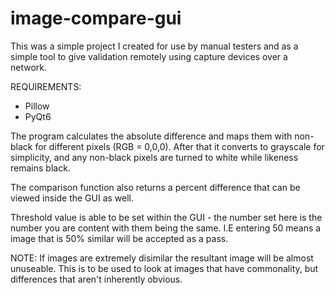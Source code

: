 # image-compare-gui

This was a simple project I created for use by manual testers and as a simple tool to give validation remotely using capture devices over a network. 

REQUIREMENTS:
- Pillow
- PyQt6

The program calculates the absolute difference and maps them with non-black for different pixels (RGB = 0,0,0). After that it converts to grayscale for simplicity, and any non-black pixels are turned to white while likeness remains black.

The comparison function also returns a percent difference that can be viewed inside the GUI as well. 

Threshold value is able to be set within the GUI - the number set here is the number you are content with them being the same. I.E entering 50 means a image that is 50% similar will be accepted as a pass.

NOTE: If images are extremely disimilar the resultant image will be almost unuseable. This is to be used to look at images that have commonality, but differences that aren't inherently obvious.
